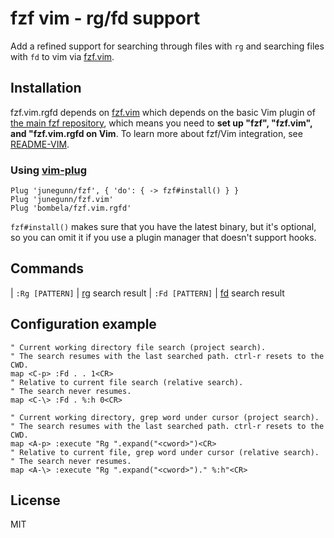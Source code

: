 fzf vim - rg/fd support
===============

Add a refined support for searching through files with `rg` and searching files
with `fd` to vim via [fzf.vim][fzf.vim].

Installation
------------

fzf.vim.rgfd depends on [fzf.vim][fzf.vim] which depends on the basic Vim
plugin of [the main fzf repository][fzf-main], which means you need to **set up
"fzf", "fzf.vim", and "fzf.vim.rgfd on Vim**. To learn more about fzf/Vim integration, see
[README-VIM][README-VIM].

[fzf.vim]: https://github.com/junegunn/fzf.vim
[fzf-main]: https://github.com/junegunn/fzf
[README-VIM]: https://github.com/junegunn/fzf/blob/master/README-VIM.md

### Using [vim-plug](https://github.com/junegunn/vim-plug)

```vim
Plug 'junegunn/fzf', { 'do': { -> fzf#install() } }
Plug 'junegunn/fzf.vim'
Plug 'bombela/fzf.vim.rgfd'
```

`fzf#install()` makes sure that you have the latest binary, but it's optional,
so you can omit it if you use a plugin manager that doesn't support hooks.

Commands
--------

| `:Rg [PATTERN]`        | [rg][rg] search result
| `:Fd [PATTERN]`        | [fd][fd] search result

Configuration example
---------------------

```viml
" Current working directory file search (project search).
" The search resumes with the last searched path. ctrl-r resets to the CWD.
map <C-p> :Fd . . 1<CR>
" Relative to current file search (relative search).
" The search never resumes.
map <C-\> :Fd . %:h 0<CR>

" Current working directory, grep word under cursor (project search).
" The search resumes with the last searched path. ctrl-r resets to the CWD.
map <A-p> :execute "Rg ".expand("<cword>")<CR>
" Relative to current file, grep word under cursor (relative search).
" The search never resumes.
map <A-\> :execute "Rg ".expand("<cword>")." %:h"<CR>
```

License
-------

MIT

[rg]:    https://github.com/BurntSushi/ripgrep
[fd]:    https://github.com/sharkdp/fd
